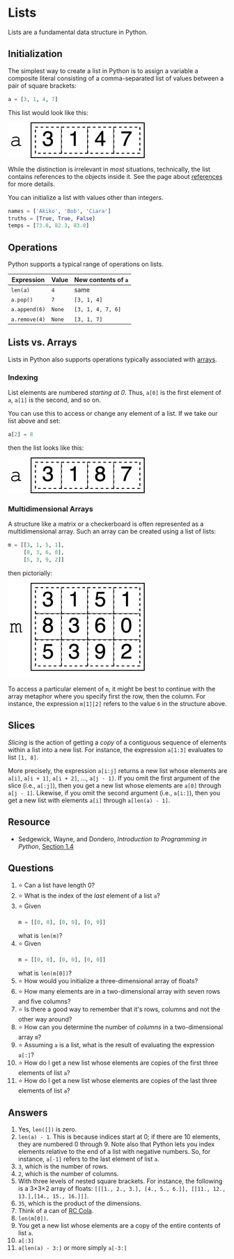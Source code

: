 # Lists
Lists are a fundamental data structure in Python.

## Initialization
The simplest way to create a list in Python is to assign a variable a composite literal consisting of a comma-separated list of values between a pair of square brackets:
```python
a = [3, 1, 4, 7]
```

This list would look like this:

![A box, labeled a, containing a row of four smaller boxes, each containing values 3, 1, 4, and 1, respectively](list.svg)

While the distinction is irrelevant in *most* situations, technically, the list contains references to the objects inside it. See the page about [references](references.md) for more details.

You can initialize a list with values other than integers.
```python
names = ['Akiko', 'Bob', 'Ciara']
truths = [True, True, False]
temps = [73.8, 82.3, 83.0]
```

## Operations
Python supports a typical range of operations on lists.

Expression | Value | New contents of `a`
-|-|-
`len(a)` | `4` | same
`a.pop()` | `7` | `[3, 1, 4]`
`a.append(6)` | `None` | `[3, 1, 4, 7, 6]`
`a.remove(4)` | `None` | `[3, 1, 7]`

## Lists vs. Arrays
Lists in Python also supports operations typically associated with [arrays](array_based.md).

### Indexing
List elements are numbered *starting at 0*. Thus, `a[0]` is the first element of `a`, `a[1]` is the second, and so on.

You can use this to access or change any element of a list. If we take our list above and set:
```python
a[2] = 8
```

then the list looks like this:

![The third value now contains an 8 instead of a 4](list_modified.svg)

### Multidimensional Arrays
A structure like a matrix or a checkerboard is often represented as a multidimensional array. Such an array can be created using a list of lists:
```python
m = [[3, 1, 5, 1],
     [8, 3, 6, 0],
     [5, 3, 9, 2]]
```

then pictorially:

![an 3 by 4 multidimensional array with elements 3, 1, 5, and 1 in the first row, followed by elements 8, 3, 6, and 0, and finally elements 5, 3, 9, and 2](multi_array.svg)

To access a particular element of `m`, it might be best to continue with the array metaphor where you specify first the row, then the column. For instance, the expression `m[1][2]` refers to the value `6` in the structure above.

## Slices
*Slicing* is the action of getting a *copy* of a contiguous sequence of elements within a list into a new list. For instance, the expression `a[1:3]` evaluates to list `[1, 8]`.

More precisely, the expression `a[i:j]` returns a new list whose elements are `a[i]`, `a[i + 1]`, `a[i + 2]`, ..., `a[j - 1]`. If you omit the first argument of the slice (i.e., `a[:j]`), then you get a new list whose elements are `a[0]` through `a[j - 1]`. Likewise, if you omit the second argument (i.e., `a[i:]`), then you get a new list with elements `a[i]` through `a[len(a) - 1]`.

## Resource
- Sedgewick, Wayne, and Dondero, *Introduction to Programming in Python*, [Section 1.4](https://introcs.cs.princeton.edu/python/14array/)

## Questions
1. :star: Can a list have length 0?
1. :star: What is the index of the *last* element of a list `a`?
1. :star: Given
    ```python
    m = [[0, 0], [0, 0], [0, 0]]
    ```
    what is `len(m)`?
1. :star: Given
    ```python
    m = [[0, 0], [0, 0], [0, 0]]
    ```
    what is `len(m[0])`?
1. :star: How would you initialize a three-dimensional array of floats?
1. :star: How many elements are in a two-dimensional array with seven rows and five columns?
1. :star: Is there a good way to remember that it's rows, columns and not the other way around?
1. :star: How can you determine the number of *columns* in a two-dimensional array `m`?
1. :star: Assuming `a` is a list, what is the result of evaluating the expression `a[:]`?
1. :star: How do I get a new list whose elements are copies of the first three elements of list `a`?
1. :star: How do I get a new list whose elements are copies of the last three elements of list `a`?

## Answers
1. Yes, `len([])` is zero.
1. `len(a) - 1`. This is because indices start at 0; if there are 10 elements, they are numbered 0 through 9. Note also that Python lets you index elements relative to the end of a list with negative numbers. So, for instance, `a[-1]` refers to the last element of list `a`.
1. `3`, which is the number of rows.
1. `2`, which is the number of columns.
1. With three levels of nested square brackets. For instance, the following is a 3×3×2 array of floats: `[[[1., 2., 3.], [4., 5., 6.]], [[11., 12., 13.],[14., 15., 16.]]]`.
1. `35`, which is the product of the dimensions.
1. Think of a can of [RC Cola](https://en.wikipedia.org/wiki/RC_Cola).
1. `len(m[0])`.
1. You get a new list whose elements are a copy of the entire contents of list `a`.
1. `a[:3]`
1. `a[len(a) - 3:]` or more simply `a[-3:]`
